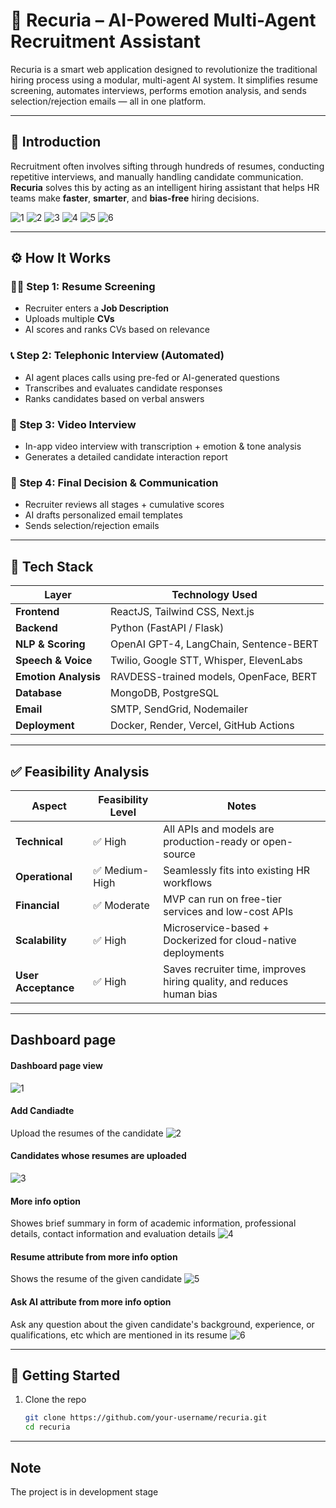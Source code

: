 # 🤖 Recuria – AI-Powered Multi-Agent Recruitment Assistant

Recuria is a smart web application designed to revolutionize the traditional hiring process using a modular, multi-agent AI system. It simplifies resume screening, automates interviews, performs emotion analysis, and sends selection/rejection emails — all in one platform.

---

## 📌 Introduction

Recruitment often involves sifting through hundreds of resumes, conducting repetitive interviews, and manually handling candidate communication. **Recuria** solves this by acting as an intelligent hiring assistant that helps HR teams make **faster**, **smarter**, and **bias-free** hiring decisions.

![1](/1.png)
![2](/2.png)
![3](/3.png)
![4](/4.png)
![5](/5.png)
![6](/6.png)

---

## ⚙️ How It Works

### 🧑‍💼 Step 1: Resume Screening
- Recruiter enters a **Job Description**
- Uploads multiple **CVs**
- AI scores and ranks CVs based on relevance

### 📞 Step 2: Telephonic Interview (Automated)
- AI agent places calls using pre-fed or AI-generated questions
- Transcribes and evaluates candidate responses
- Ranks candidates based on verbal answers

### 🎥 Step 3: Video Interview
- In-app video interview with transcription + emotion & tone analysis
- Generates a detailed candidate interaction report

### 📧 Step 4: Final Decision & Communication
- Recruiter reviews all stages + cumulative scores
- AI drafts personalized email templates
- Sends selection/rejection emails

---

## 🧰 Tech Stack

| Layer              | Technology Used                                    |
|-------------------|-----------------------------------------------------|
| **Frontend**       | ReactJS, Tailwind CSS, Next.js                     |
| **Backend**        | Python (FastAPI / Flask)                           |
| **NLP & Scoring**  | OpenAI GPT-4, LangChain, Sentence-BERT             |
| **Speech & Voice** | Twilio, Google STT, Whisper, ElevenLabs            |
| **Emotion Analysis** | RAVDESS-trained models, OpenFace, BERT           |
| **Database**       | MongoDB, PostgreSQL                                |
| **Email**          | SMTP, SendGrid, Nodemailer                         |
| **Deployment**     | Docker, Render, Vercel, GitHub Actions             |

---

## ✅ Feasibility Analysis

| Aspect                 | Feasibility Level | Notes                                                                 |
|------------------------|------------------|-----------------------------------------------------------------------|
| **Technical**          | ✅ High           | All APIs and models are production-ready or open-source               |
| **Operational**        | ✅ Medium-High    | Seamlessly fits into existing HR workflows                            |
| **Financial**          | ✅ Moderate       | MVP can run on free-tier services and low-cost APIs                   |
| **Scalability**        | ✅ High           | Microservice-based + Dockerized for cloud-native deployments          |
| **User Acceptance**    | ✅ High           | Saves recruiter time, improves hiring quality, and reduces human bias |

---

## Dashboard page

#### Dashboard page view
![1](/dashboard1.png)

#### Add Candiadte
Upload the resumes of the candidate
![2](/upload.png)

#### Candidates whose resumes are uploaded
![3](/candidates.png)

#### More info option
Showes brief summary in form of academic information, professional details, contact information and evaluation details
![4](/moreinfo.png)

#### Resume attribute from more info option
Shows the resume of the given candidate
![5](/resume.png)

#### Ask AI attribute from more info option
Ask any question about the given candidate's background, experience, or qualifications, etc which are mentioned in its resume
![6](/askai.png)

---

## 🚀 Getting Started

1. Clone the repo  
   ```bash
   git clone https://github.com/your-username/recuria.git
   cd recuria
   ```

---

## Note
The project is in development stage
